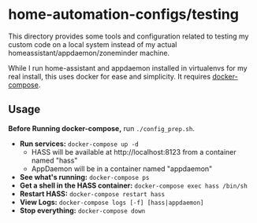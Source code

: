 # home-automation-configs/testing

This directory provides some tools and configuration related to testing my custom code on a local system instead of my actual homeassistant/appdaemon/zoneminder machine.

While I run home-assistant and appdaemon installed in virtualenvs for my real install, this uses docker for ease and simplicity. It requires [docker-compose](https://docs.docker.com/compose/).

## Usage

__Before Running docker-compose,__ run ``./config_prep.sh``.

* __Run services:__ ``docker-compose up -d``
  * HASS will be available at http://localhost:8123 from a container named "hass"
  * AppDaemon will be in a container named "appdaemon"
* __See what's running:__ ``docker-compose ps``
* __Get a shell in the HASS container:__ ``docker-compose exec hass /bin/sh``
* __Restart HASS:__ ``docker-compose restart hass``
* __View Logs:__ ``docker-compose logs [-f] [hass|appdaemon]``
* __Stop everything:__ ``docker-compose down``
